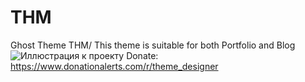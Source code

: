 # THM
Ghost Theme THM/ This theme is suitable for both Portfolio and Blog
![Иллюстрация к проекту](https://github.com/theme-designer/THM/blob/main/thm_preview_.png)
Donate: https://www.donationalerts.com/r/theme_designer
